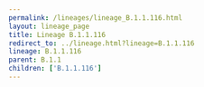 ```yaml
---
permalink: /lineages/lineage_B.1.1.116.html
layout: lineage_page
title: Lineage B.1.1.116
redirect_to: ../lineage.html?lineage=B.1.1.116
lineage: B.1.1.116
parent: B.1.1
children: ['B.1.1.116']
---
```

